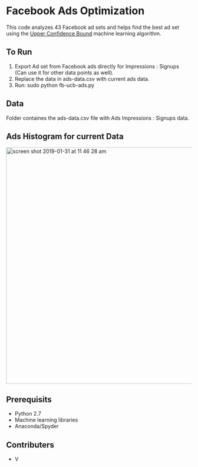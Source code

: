 # Facebook Ads Optimization 
This code analyzes 43 Facebook ad sets and helps find the best ad set using the <a href="http://banditalgs.com/2016/09/18/the-upper-confidence-bound-algorithm/">Upper Confidence Bound</a> machine learning algorithm.

## To Run
1. Export Ad set from Facebook ads directly for Impressions : Signups (Can use it for other data points as well).
2. Replace the data in ads-data.csv with current ads data.
3. Run: sudo python fb-ucb-ads.py

## Data
Folder containes the ads-data.csv file with Ads Impressions : Signups data.

## Ads Histogram for current Data

<img width="641" alt="screen shot 2019-01-31 at 11 46 28 am" src="https://user-images.githubusercontent.com/5276190/52034823-2f6fa200-254f-11e9-93b2-5e309462e942.png">

## Prerequisits
- Python 2.7
- Machine learning libraries
- Anaconda/Spyder

## Contributers
- V
